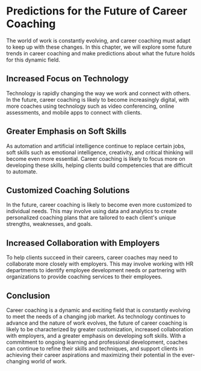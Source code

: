 Predictions for the Future of Career Coaching
==========================================================================================

The world of work is constantly evolving, and career coaching must adapt to keep up with these changes. In this chapter, we will explore some future trends in career coaching and make predictions about what the future holds for this dynamic field.

Increased Focus on Technology
-----------------------------

Technology is rapidly changing the way we work and connect with others. In the future, career coaching is likely to become increasingly digital, with more coaches using technology such as video conferencing, online assessments, and mobile apps to connect with clients.

Greater Emphasis on Soft Skills
-------------------------------

As automation and artificial intelligence continue to replace certain jobs, soft skills such as emotional intelligence, creativity, and critical thinking will become even more essential. Career coaching is likely to focus more on developing these skills, helping clients build competencies that are difficult to automate.

Customized Coaching Solutions
-----------------------------

In the future, career coaching is likely to become even more customized to individual needs. This may involve using data and analytics to create personalized coaching plans that are tailored to each client's unique strengths, weaknesses, and goals.

Increased Collaboration with Employers
--------------------------------------

To help clients succeed in their careers, career coaches may need to collaborate more closely with employers. This may involve working with HR departments to identify employee development needs or partnering with organizations to provide coaching services to their employees.

Conclusion
----------

Career coaching is a dynamic and exciting field that is constantly evolving to meet the needs of a changing job market. As technology continues to advance and the nature of work evolves, the future of career coaching is likely to be characterized by greater customization, increased collaboration with employers, and a greater emphasis on developing soft skills. With a commitment to ongoing learning and professional development, coaches can continue to refine their skills and techniques, and support clients in achieving their career aspirations and maximizing their potential in the ever-changing world of work.
